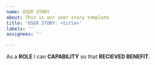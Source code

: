 ```yaml
---
name: USER STORY
about: This is our user story template
title: 'USER STORY: <title>'
labels: ''
assignees: ''

---
```


As a **ROLE** I can **CAPABILITY** so that **RECIEVED BENEFIT**.
